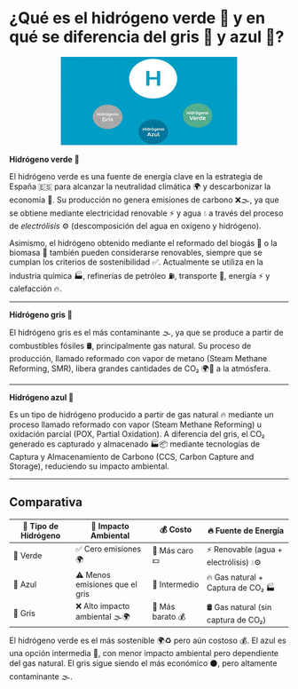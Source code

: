 # ¿Qué es el hidrógeno verde 💚 y en qué se diferencia del gris 🖤 y azul 💙?


<p align="center">
  <img src="/img/hidrogeno.jpeg" alt="![hidrogeno](img/hidrogeno.jpeg)" />
</p>  


**Hidrógeno verde 💚**
  
El hidrógeno verde es una fuente de energía clave en la estrategia de España 🇪🇸 para alcanzar la neutralidad climática 🌍 y descarbonizar la economía 🔋. Su producción no genera emisiones de carbono ❌🌫️, ya que se obtiene mediante electricidad renovable ⚡ y agua 💧 a través del proceso de *electrólisis* ⚙️ (descomposición del agua en oxígeno y hidrógeno).

Asimismo, el hidrógeno obtenido mediante el reformado del biogás 🌾 o la biomasa 🍃 también pueden considerarse renovables, siempre que se cumplan los criterios de sostenibilidad ✅.
Actualmente se utiliza en la industria química 🏭, refinerías de petróleo ⛽, transporte 🚆, energía ⚡ y calefacción 🔥.

---
**Hidrógeno gris 🖤**

 El hidrógeno gris es el más contaminante 🌫️, ya que se produce a partir de combustibles fósiles 🛢️, principalmente gas natural. Su proceso de producción, llamado reformado con vapor de metano (Steam Methane Reforming, SMR), libera grandes cantidades de CO₂ 🌍💨 a la atmósfera. 

--- 
**Hidrógeno azul 💙**

  Es un tipo de hidrógeno producido a partir de gas natural 🔥 mediante un proceso llamado reformado con vapor (Steam Methane Reforming) u oxidación parcial (POX, Partial Oxidation). A diferencia del gris, el CO₂ generado es capturado y almacenado 🏭📦 mediante tecnologías de Captura y Almacenamiento de Carbono (CCS, Carbon Capture and Storage), reduciendo su impacto ambiental.

---
## Comparativa

| 🔹 Tipo de Hidrógeno | 🌱 Impacto Ambiental | 💰 Costo | 🔥 Fuente de Energía
|---|---|---|---|
| 💚 Verde | ✅ Cero emisiones 🌍 | 🔺 Más caro 💵 | ⚡ Renovable (agua + electrólisis) 💧⚙️ |
| 💙 Azul | ⚠️ Menos emisiones que el gris  | 🔹 Intermedio | 🔥 Gas natural + Captura de CO₂ 🏭 |
| 🖤 Gris | ❌ Alto impacto ambiental 🌫️🌍 | 🔻 Más barato 💰 | 🛢️ Gas natural (sin captura de CO₂) |

  
El hidrógeno verde es el más sostenible 🌍♻️ pero aún costoso 💰. El azul es una opción intermedia 🔵, con menor impacto ambiental pero dependiente del gas natural. El gris sigue siendo el más económico ⚫, pero altamente contaminante 🌫️.
